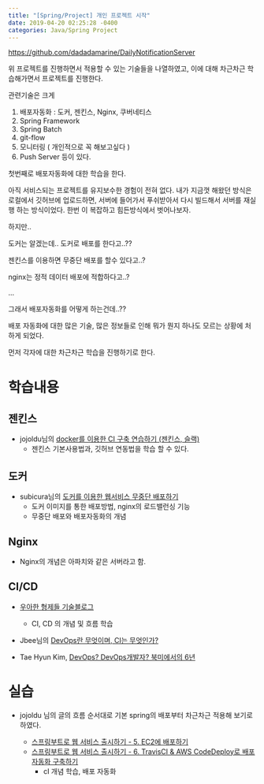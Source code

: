 ```yaml
---
title: "[Spring/Project] 개인 프로젝트 시작"
date: 2019-04-20 02:25:28 -0400
categories: Java/Spring Project
---
```


<https://github.com/dadadamarine/DailyNotificationServer>



위 프로젝트를 진행하면서 적용할 수 있는 기술들을 나열하였고, 이에 대해 차근차근 학습해가면서 프로젝트를 진행한다.



관련기술은 크게

1. 배포자동화 : 도커, 젠킨스, Nginx, 쿠버네티스
2. Spring Framework
3. Spring Batch
4. git-flow
5. 모니터링 ( 개인적으로 꼭 해보고싶다 )
6. Push Server 등이 있다.



첫번째로 배포자동화에 대한 학습을 한다.

아직 서비스되는 프로젝트를 유지보수한 경험이 전혀 없다. 내가 지금껏 해왔던 방식은 로컬에서 깃허브에 업로드하면, 서버에 들어가서 푸쉬받아서 다시 빌드해서 서버를 재실행 하는 방식이었다. 한번 이 복잡하고 힘든방식에서 벗어나보자.





하지만.. 





도커는 알겠는데.. 도커로 배포를 한다고..??

젠킨스를 이용하면 무중단 배포를 할수 있다고..?

nginx는 정적 데이터 배포에 적합하다고..?

...

그래서 배포자동화를 어떻게 하는건데..??





배포 자동화에 대한 많은 기술, 많은 정보들로 인해 뭐가 뭔지 하나도 모르는 상황에 처하게 되었다.

먼저 각자에 대한 차근차근 학습을 진행하기로 한다.



# 학습내용



## 젠킨스

- jojoldu님의 [docker를 이용한 CI 구축 연습하기 (젠킨스, 슬랙)](https://jojoldu.tistory.com/139)
  - 젠킨스 기본사용법과, 깃허브 연동법을 학습 할 수 있다.



## 도커

- subicura님의 [도커를 이용한 웹서비스 무중단 배포하기](<https://subicura.com/2016/06/07/zero-downtime-docker-deployment.html>)
  - 도커 이미지를 통한 배포방법, nginx의 로드밸런싱 기능
  - 무중단 배포와 배포자동화의 개념



## Nginx

- Nginx의 개념은 아파치와 같은 서버라고 함.



## CI/CD

- [우아한 형제들 기술블로그](<http://woowabros.github.io/experience/2018/06/26/bros-cicd.html>)

  - CI, CD 의 개념 및 흐름 학습

- Jbee님의 [DevOps란 무엇이며, CI는 무엇인가?](<https://asfirstalways.tistory.com/303>)

- Tae Hyun Kim, [DevOps? DevOps개발자? 북미에서의 6년](<https://www.slideshare.net/taehyunkim73700/ndc17-devops-devops-6>)

# 실습

- jojoldu 님의 글의 흐름 순서대로 기본 spring의 배포부터 차근차근 적용해 보기로 하였다.

  - [스프링부트로 웹 서비스 출시하기 - 5. EC2에 배포하기](https://jojoldu.tistory.com/263)
  - [스프링부트로 웹 서비스 출시하기 - 6. TravisCI & AWS CodeDeploy로 배포 자동화 구축하기](https://jojoldu.tistory.com/265)
    - cI 개념 학습, 배포 자동화

